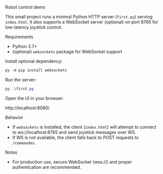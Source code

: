 Robot control demo

This small project runs a minimal Python HTTP server (`first.py`) serving `index.html`.
It also supports a WebSocket server (optional) on port 8765 for low-latency joystick control.

Requirements
- Python 3.7+
- (optional) `websockets` package for WebSocket support

Install optional dependency:

```powershell
py -m pip install websockets
```

Run the server:

```powershell
py .\first.py
```

Open the UI in your browser:

http://localhost:8080/

Behavior
- If `websockets` is installed, the client (`index.html`) will attempt to connect to ws://localhost:8765 and send joystick messages over WS.
- If WS is not available, the client falls back to POST requests to `/commandes`.

Notes
- For production use, secure WebSocket (wss://) and proper authentication are recommended.
